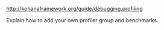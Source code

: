 <http://kohanaframework.org/guide/debugging.profiling>

Explain how to add your own profiler group and benchmarks.